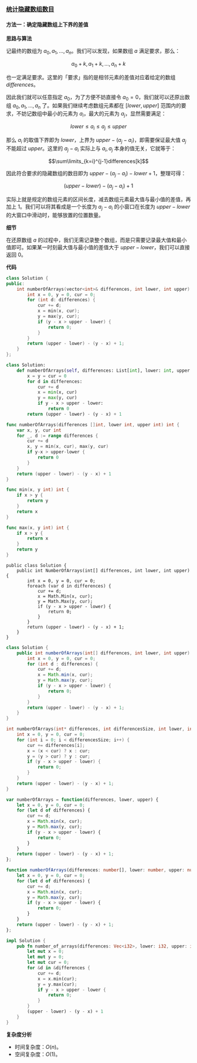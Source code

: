 ### [统计隐藏数组数目](https://leetcode.cn/problems/count-the-hidden-sequences/solutions/1231197/tong-ji-yin-ca_ng-shu-zu-shu-mu-by-leetco-t5su/)

#### 方法一：确定隐藏数组上下界的差值

**思路与算法**

记最终的数组为 $a_0,a_1, \dots,a_n$。我们可以发现，如果数组 $a$ 满足要求，那么：

$$a_0+k,a_1+k, \dots ,a_n+k$$

也一定满足要求。这里的「要求」指的是相邻元素的差值对应着给定的数组 $differences$。

因此我们就可以任意指定 $a_0$，为了方便不妨直接令 $a_0=0$，我们就可以还原出数组 $a_0,a_1, \dots,a_n$ 了。如果我们继续考虑数组元素都在 $[lower,upper]$ 范围内的要求，不妨记数组中最小的元素为 $a_i$，最大的元素为 $a_j$，显然需要满足：

$$lower \le a_i \le a_j \le upper$$

那么 $a_i$ 的取值下界即为 $lower$，上界为 $upper-(a_j-a_i)$，即需要保证最大值 $a_j$ 不能超过 $upper$。这里的 $a_j-a_i$ 实际上与 $a_i,a_j$ 本身的值无关，它就等于：

$$\sum\limits_{k=i}^{j-1}differences[k]$$

因此符合要求的隐藏数组的数目即为 $upper-(a_j-a_i)-lower+1$，整理可得：

$$(upper-lower)-(a_j-a_i)+1$$

实际上就是规定的数组元素的区间长度，减去数组元素最大值与最小值的差值，再加上 $1$。我们可以将其看成是一个长度为 $a_j-a_i$ 的小窗口在长度为 $upper-lower$ 的大窗口中滑动时，能够放置的位置数量。

**细节**

在还原数组 $a$ 的过程中，我们无需记录整个数组，而是只需要记录最大值和最小值即可。如果某一时刻最大值与最小值的差值大于 $upper-lower$，我们可以直接返回 $0$。

**代码**

```C++
class Solution {
public:
    int numberOfArrays(vector<int>& differences, int lower, int upper) {
        int x = 0, y = 0, cur = 0;
        for (int d: differences) {
            cur += d;
            x = min(x, cur);
            y = max(y, cur);
            if (y - x > upper - lower) {
                return 0;
            }
        }
        return (upper - lower) - (y - x) + 1;
    }
};
```

```Python
class Solution:
    def numberOfArrays(self, differences: List[int], lower: int, upper: int) -> int:
        x = y = cur = 0
        for d in differences:
            cur += d
            x = min(x, cur)
            y = max(y, cur)
            if y - x > upper - lower:
                return 0
        return (upper - lower) - (y - x) + 1
```

```Go
func numberOfArrays(differences []int, lower int, upper int) int {
    var x, y, cur int
    for _, d := range differences {
        cur += d
        x, y = min(x, cur), max(y, cur)
        if y-x > upper-lower {
            return 0
        }
    }
    return (upper - lower) - (y - x) + 1
}

func min(x, y int) int {
    if x > y {
        return y
    }
    return x
}

func max(x, y int) int {
    if x > y {
        return x
    }
    return y
}
```

```CSharp
public class Solution {
    public int NumberOfArrays(int[] differences, int lower, int upper) {
        int x = 0, y = 0, cur = 0;
        foreach (var d in differences) {
            cur += d;
            x = Math.Min(x, cur);
            y = Math.Max(y, cur);
            if (y - x > upper - lower) {
                return 0;
            }
        }
        return (upper - lower) - (y - x) + 1;
    }
}
```

```Java
class Solution {
    public int numberOfArrays(int[] differences, int lower, int upper) {
        int x = 0, y = 0, cur = 0;
        for (int d : differences) {
            cur += d;
            x = Math.min(x, cur);
            y = Math.max(y, cur);
            if (y - x > upper - lower) {
                return 0;
            }
        }
        return (upper - lower) - (y - x) + 1;
    }
}
```

```C
int numberOfArrays(int* differences, int differencesSize, int lower, int upper) {
    int x = 0, y = 0, cur = 0;
    for (int i = 0; i < differencesSize; i++) {
        cur += differences[i];
        x = (x < cur) ? x : cur;
        y = (y > cur) ? y : cur;
        if (y - x > upper - lower) {
            return 0;
        }
    }
    return (upper - lower) - (y - x) + 1;
}
```

```JavaScript
var numberOfArrays = function(differences, lower, upper) {
    let x = 0, y = 0, cur = 0;
    for (let d of differences) {
        cur += d;
        x = Math.min(x, cur);
        y = Math.max(y, cur);
        if (y - x > upper - lower) {
            return 0;
        }
    }
    return (upper - lower) - (y - x) + 1;
};
```

```TypeScript
function numberOfArrays(differences: number[], lower: number, upper: number): number {
    let x = 0, y = 0, cur = 0;
    for (let d of differences) {
        cur += d;
        x = Math.min(x, cur);
        y = Math.max(y, cur);
        if (y - x > upper - lower) {
            return 0;
        }
    }
    return (upper - lower) - (y - x) + 1;
};
```

```Rust
impl Solution {
    pub fn number_of_arrays(differences: Vec<i32>, lower: i32, upper: i32) -> i32 {
        let mut x = 0;
        let mut y = 0;
        let mut cur = 0;
        for &d in &differences {
            cur += d;
            x = x.min(cur);
            y = y.max(cur);
            if y - x > upper - lower {
                return 0;
            }
        }
        (upper - lower) - (y - x) + 1
    }
}
```

**复杂度分析**

- 时间复杂度：$O(n)$。
- 空间复杂度：$O(1)$。
